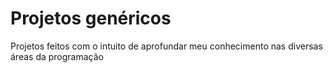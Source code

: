 # Projetos genéricos
 Projetos feitos com o intuito de aprofundar meu conhecimento nas diversas áreas da programação
